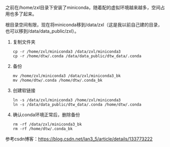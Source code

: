 之前在/home/zxl目录下安装了miniconda，随着配的虚拟环境越来越多，空间占用也多了起来。

根目录空间有限，现在将miniconda移到/data/zxl（这是我以前自己建的目录，也可以移到/data/data_public/zxl）。

1. 复制文件夹

   ```
   cp -r /home/zxl/miniconda3 /data/zxl/miniconda3
   cp -r /home/dtw/.conda /data/data_public/dtw_data/.conda
   ```


2. 备份

   ```
   mv /home/zxl/miniconda3 /data/zxl/miniconda3_bk
   mv /home/dtw/.conda /home/dtw/.conda_bk
   ```

3. 创建软链接

   ```
   ln -s /data/zxl/miniconda3 /home/zxl/miniconda3
   ln -s /data/data_public/dtw_data/.conda /home/dtw/.conda
   ```

4. 确认conda环境正常后，删除备份

   ```
   rm -rf /data/zxl/miniconda3_bk
   rm -rf /home/dtw/.conda_bk
   ```



参考csdn博客：https://blog.csdn.net/lan3_5/article/details/133773222


